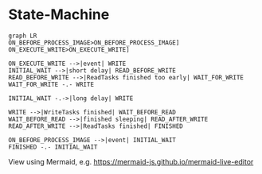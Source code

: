 # State-Machine

```mermaid
graph LR
ON_BEFORE_PROCESS_IMAGE>ON_BEFORE_PROCESS_IMAGE]
ON_EXECUTE_WRITE>ON_EXECUTE_WRITE]

ON_EXECUTE_WRITE -->|event| WRITE
INITIAL_WAIT -->|short delay| READ_BEFORE_WRITE
READ_BEFORE_WRITE -->|ReadTasks finished too early| WAIT_FOR_WRITE
WAIT_FOR_WRITE -.- WRITE

INITIAL_WAIT -.->|long delay| WRITE

WRITE -->|WriteTasks finished| WAIT_BEFORE_READ
WAIT_BEFORE_READ -->|finished sleeping| READ_AFTER_WRITE
READ_AFTER_WRITE -->|ReadTasks finished| FINISHED

ON_BEFORE_PROCESS_IMAGE -->|event| INITIAL_WAIT
FINISHED -.- INITIAL_WAIT
```

View using Mermaid, e.g. https://mermaid-js.github.io/mermaid-live-editor